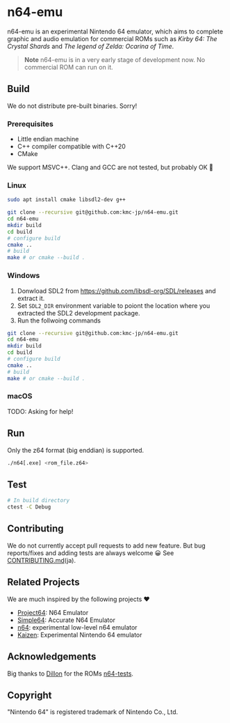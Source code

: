 # n64-emu

n64-emu is an experimental Nintendo 64 emulator, 
which aims to complete graphic and audio emulation for commercial ROMs
such as *Kirby 64: The Crystal Shards* and *The legend of Zelda: Ocarina of Time*.

> **Note**
> n64-emu is in a very early stage of development now.
> No commercial ROM can run on it.

## Build

We do not distribute pre-built binaries. 
Sorry!

### Prerequisites

- Little endian machine
- C++ compiler compatible with C++20
- CMake

We support MSVC++. Clang and GCC are not tested, but probably OK 🤞

### Linux

```bash
sudo apt install cmake libsdl2-dev g++

git clone --recursive git@github.com:kmc-jp/n64-emu.git
cd n64-emu
mkdir build
cd build
# configure build
cmake ..
# build
make # or cmake --build . 
```

### Windows 

1. Donwload SDL2 from https://github.com/libsdl-org/SDL/releases and extract it.
2. Set `SDL2_DIR` environment variable to poiont the location where you extracted the SDL2 development package.
3. Run the follwoing commands

```bash
git clone --recursive git@github.com:kmc-jp/n64-emu.git
cd n64-emu
mkdir build
cd build
# configure build
cmake ..
# build
make # or cmake --build . 
```

### macOS

TODO: Asking for help!

## Run

Only the z64 format (big enddian) is supported.

```bash
./n64[.exe] <rom_file.z64>
```

## Test

```bash
# In build directory
ctest -C Debug
```

## Contributing

We do not currently accept pull requests to add new feature.
But bug reports/fixes and adding tests are always welcome 😀
See [CONTRIBUTING.md](CONTRIBUTING.md)(ja).

## Related Projects

We are much inspired by the following projects ❤️

- [Project64](https://github.com/project64/project64): N64 Emulator
- [Simple64](https://github.com/simple64/simple64): Accurate N64 Emulator
- [n64](https://github.com/Dillonb/n64): experimental low-level n64 emulator
- [Kaizen](https://github.com/SimoneN64/Kaizen): Experimental Nintendo 64 emulator

## Acknowledgements

Big thanks to [Dillon](https://github.com/Dillonb) for the ROMs [n64-tests](https://github.com/Dillonb/n64-tests).

## Copyright

"Nintendo 64" is registered trademark of Nintendo Co., Ltd.
